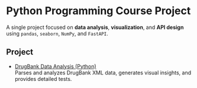 # Python Programming Course Project

A single project focused on **data analysis**, **visualization**, and **API design** using `pandas`, `seaborn`, `NumPy`, and `FastAPI`.

## Project

- [DrugBank Data Analysis (Python)](DrugBank/README.md)  
  Parses and analyzes DrugBank XML data, generates visual insights, and provides detailed tests.
